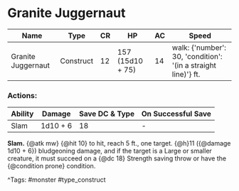 # Granite Juggernaut

| Name | Type | CR | HP | AC | Speed |
|------|------|----|----|----|-------|
| Granite Juggernaut | Construct | 12 | 157 (15d10 + 75) | 14 | walk: {'number': 30, 'condition': '(in a straight line)'} ft. |

### Actions:

| Ability | Damage | Save DC & Type | On Successful Save |
|---------|--------|----------------|--------------------|
| Slam | 1d10 + 6 | 18 | - |


**Slam.** {@atk mw} {@hit 10} to hit, reach 5 ft., one target. {@h}11 ({@damage 1d10 + 6}) bludgeoning damage, and if the target is a Large or smaller creature, it must succeed on a {@dc 18} Strength saving throw or have the {@condition prone} condition.

^Tags: #monster #type_construct